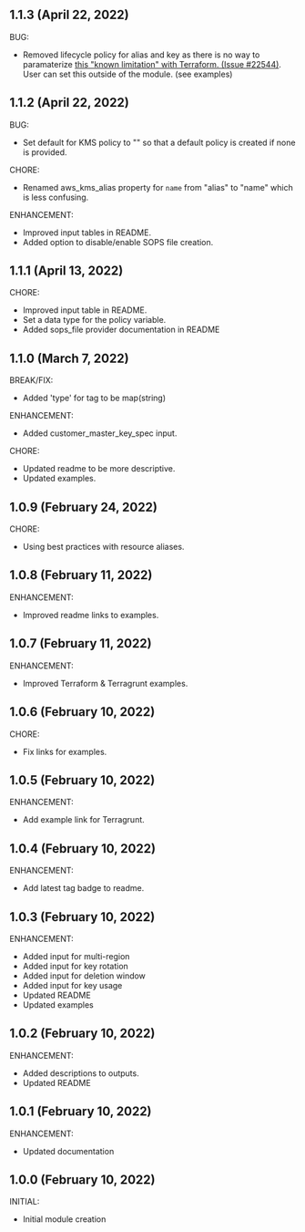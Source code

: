 ## 1.1.3 (April 22, 2022)

BUG:

  * Removed lifecycle policy for alias and key as there is no way to paramaterize [this "known limitation" with Terraform. (Issue #22544)](https://github.com/hashicorp/terraform/issues/22544). User can set this outside of the module. (see examples)

## 1.1.2 (April 22, 2022)

BUG:

  * Set default for KMS policy to "" so that a default policy is created if none is provided.

CHORE:
  * Renamed aws_kms_alias property for `name` from "alias" to "name" which is less confusing.

ENHANCEMENT:

  * Improved input tables in README.
  * Added option to disable/enable SOPS file creation.

## 1.1.1 (April 13, 2022)

CHORE:

  * Improved input table in README.
  * Set a data type for the policy variable.
  * Added sops_file provider documentation in README

## 1.1.0 (March 7, 2022)

BREAK/FIX:

  * Added 'type' for tag to be map(string)

ENHANCEMENT:

  * Added customer_master_key_spec input.

CHORE:

  * Updated readme to be more descriptive.
  * Updated examples.

## 1.0.9 (February 24, 2022)

CHORE:

  * Using best practices with resource aliases.

## 1.0.8 (February 11, 2022)

ENHANCEMENT:

  * Improved readme links to examples.

## 1.0.7 (February 11, 2022)

ENHANCEMENT:

  * Improved Terraform & Terragrunt examples.

## 1.0.6 (February 10, 2022)

CHORE:

  * Fix links for examples.

## 1.0.5 (February 10, 2022)

ENHANCEMENT:

  * Add example link for Terragrunt.

## 1.0.4 (February 10, 2022)

ENHANCEMENT:

  * Add latest tag badge to readme.

## 1.0.3 (February 10, 2022)

ENHANCEMENT:

  * Added input for multi-region
  * Added input for key rotation
  * Added input for deletion window
  * Added input for key usage
  * Updated README
  * Updated examples

## 1.0.2 (February 10, 2022)

ENHANCEMENT:

  * Added descriptions to outputs.
  * Updated README

## 1.0.1 (February 10, 2022)

ENHANCEMENT:

  * Updated documentation

## 1.0.0 (February 10, 2022)

INITIAL:

  * Initial module creation

